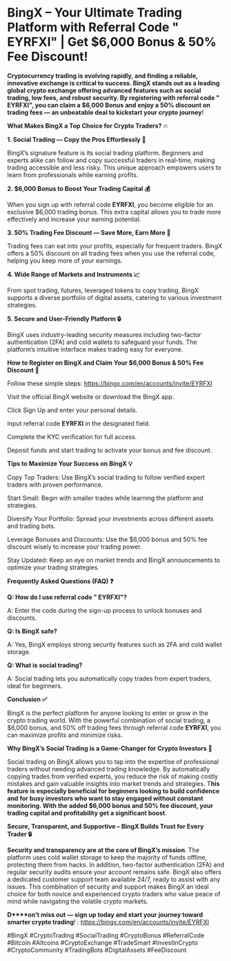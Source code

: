 # BingX – Your Ultimate  Trading Platform with Referral Code " EYRFXI" | Get $6,000 Bonus & 50% Fee Discount! 

**Cryptocurrency trading is evolving rapidly, and finding a reliable, innovative exchange is critical to success. BingX stands out as a leading global crypto exchange offering advanced features such as social trading, low fees, and robust security. By registering with referral code " EYRFXI", you can claim a $6,000 Bonus and enjoy a 50% discount on trading fees — an unbeatable deal to kickstart your crypto journey**!

**What Makes BingX a Top Choice for Crypto Traders?** 🔥

**1. Social Trading — Copy the Pros Effortlessly 🤝**

BingX’s signature feature is its social trading platform. Beginners and experts alike can follow and copy successful traders in real-time, making trading accessible and less risky. This unique approach empowers users to learn from professionals while earning profits.

**2. $6,000 Bonus to Boost Your Trading Capital 💰**

When you sign up with referral code **EYRFXI**, you become eligible for an exclusive $6,000 trading bonus. This extra capital allows you to trade more effectively and increase your earning potential.

**3. 50% Trading Fee Discount — Save More, Earn More 💸**

Trading fees can eat into your profits, especially for frequent traders. BingX offers a 50% discount on all trading fees when you use the referral code, helping you keep more of your earnings.

**4. Wide Range of Markets and Instruments 📈**

From spot trading, futures, leveraged tokens to copy trading, BingX supports a diverse portfolio of digital assets, catering to various investment strategies.

**5. Secure and User-Friendly Platform 🔒**

BingX uses industry-leading security measures including two-factor authentication (2FA) and cold wallets to safeguard your funds. The platform’s intuitive interface makes trading easy for everyone.

**How to Register on BingX and Claim Your $6,000 Bonus & 50% Fee Discount 📲**

Follow these simple steps: https://bingx.com/en/accounts/invite/EYRFXI

Visit the official BingX website or download the BingX app.

Click Sign Up and enter your personal details.

Input referral code **EYRFXI** in the designated field.

Complete the KYC verification for full access.

Deposit funds and start trading to activate your bonus and fee discount.

**Tips to Maximize Your Success on BingX 💡**

Copy Top Traders: Use BingX’s social trading to follow verified expert traders with proven performance.

Start Small: Begin with smaller trades while learning the platform and strategies.

Diversify Your Portfolio: Spread your investments across different assets and trading bots.

Leverage Bonuses and Discounts: Use the $6,000 bonus and 50% fee discount wisely to increase your trading power.

Stay Updated: Keep an eye on market trends and BingX announcements to optimize your trading strategies.

**Frequently Asked Questions (FAQ) ❓**

**Q: How do I use referral code " EYRFXI"?**

A: Enter the code during the sign-up process to unlock bonuses and discounts.

**Q: Is BingX safe?**

A: Yes, BingX employs strong security features such as 2FA and cold wallet storage.

**Q: What is social trading?**

A: Social trading lets you automatically copy trades from expert traders, ideal for beginners.

**Conclusion ✅**

BingX is the perfect platform for anyone looking to enter or grow in the crypto trading world. With the powerful combination of social trading, a $6,000 bonus, and 50% off trading fees through referral code **EYRFXI**, you can maximize profits and minimize risks.

**Why BingX’s Social Trading is a Game-Changer for Crypto Investors 🚀**

Social trading on BingX allows you to tap into the expertise of professional traders without needing advanced trading knowledge. By automatically copying trades from verified experts, you reduce the risk of making costly mistakes and gain valuable insights into market trends and strategies. T**his feature is especially beneficial for beginners looking to build confidence and for busy investors who want to stay engaged without constant monitoring. With the added $6,000 bonus and 50% fee discount, your trading capital and profitability get a significant boost**.

**Secure, Transparent, and Supportive – BingX Builds Trust for Every Trader 🔒**

**Security and transparency are at the core of BingX’s mission**. The platform uses cold wallet storage to keep the majority of funds offline, protecting them from hacks. In addition, two-factor authentication (2FA) and regular security audits ensure your account remains safe. BingX also offers a dedicated customer support team available 24/7, ready to assist with any issues. This combination of security and support makes BingX an ideal choice for both novice and experienced crypto traders who value peace of mind while navigating the volatile crypto markets.

**D****on’t miss out — sign up today and start your journey toward smarter crypto trading**!  : https://bingx.com/en/accounts/invite/EYRFXI

#BingX #CryptoTrading #SocialTrading #CryptoBonus #ReferralCode #Bitcoin #Altcoins #CryptoExchange #TradeSmart #InvestInCrypto #CryptoCommunity #TradingBots #DigitalAssets #FeeDiscount




